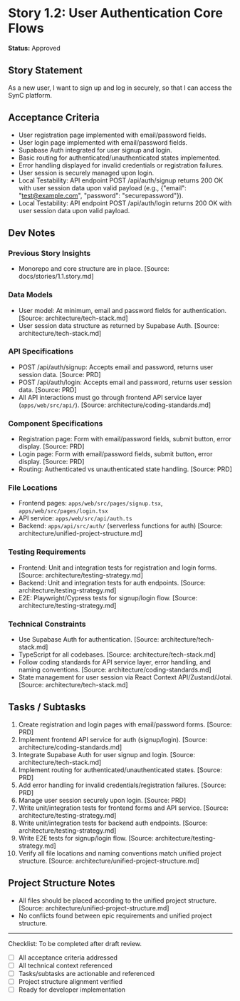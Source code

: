 # Story 1.2: User Authentication Core Flows

**Status:** Approved

## Story Statement
As a new user,
I want to sign up and log in securely,
so that I can access the SynC platform.

## Acceptance Criteria
- User registration page implemented with email/password fields.
- User login page implemented with email/password fields.
- Supabase Auth integrated for user signup and login.
- Basic routing for authenticated/unauthenticated states implemented.
- Error handling displayed for invalid credentials or registration failures.
- User session is securely managed upon login.
- Local Testability: API endpoint POST /api/auth/signup returns 200 OK with user session data upon valid payload (e.g., {"email": "test@example.com", "password": "securepassword"}).
- Local Testability: API endpoint POST /api/auth/login returns 200 OK with user session data upon valid payload.

## Dev Notes
### Previous Story Insights
- Monorepo and core structure are in place. [Source: docs/stories/1.1.story.md]

### Data Models
- User model: At minimum, email and password fields for authentication. [Source: architecture/tech-stack.md]
- User session data structure as returned by Supabase Auth. [Source: architecture/tech-stack.md]

### API Specifications
- POST /api/auth/signup: Accepts email and password, returns user session data. [Source: PRD]
- POST /api/auth/login: Accepts email and password, returns user session data. [Source: PRD]
- All API interactions must go through frontend API service layer (`apps/web/src/api/`). [Source: architecture/coding-standards.md]

### Component Specifications
- Registration page: Form with email/password fields, submit button, error display. [Source: PRD]
- Login page: Form with email/password fields, submit button, error display. [Source: PRD]
- Routing: Authenticated vs unauthenticated state handling. [Source: PRD]

### File Locations
- Frontend pages: `apps/web/src/pages/signup.tsx`, `apps/web/src/pages/login.tsx`
- API service: `apps/web/src/api/auth.ts`
- Backend: `apps/api/src/auth/` (serverless functions for auth)
[Source: architecture/unified-project-structure.md]

### Testing Requirements
- Frontend: Unit and integration tests for registration and login forms. [Source: architecture/testing-strategy.md]
- Backend: Unit and integration tests for auth endpoints. [Source: architecture/testing-strategy.md]
- E2E: Playwright/Cypress tests for signup/login flow. [Source: architecture/testing-strategy.md]

### Technical Constraints
- Use Supabase Auth for authentication. [Source: architecture/tech-stack.md]
- TypeScript for all codebases. [Source: architecture/tech-stack.md]
- Follow coding standards for API service layer, error handling, and naming conventions. [Source: architecture/coding-standards.md]
- State management for user session via React Context API/Zustand/Jotai. [Source: architecture/tech-stack.md]

## Tasks / Subtasks
1. Create registration and login pages with email/password forms. [Source: PRD]
2. Implement frontend API service for auth (signup/login). [Source: architecture/coding-standards.md]
3. Integrate Supabase Auth for user signup and login. [Source: architecture/tech-stack.md]
4. Implement routing for authenticated/unauthenticated states. [Source: PRD]
5. Add error handling for invalid credentials/registration failures. [Source: PRD]
6. Manage user session securely upon login. [Source: PRD]
7. Write unit/integration tests for frontend forms and API service. [Source: architecture/testing-strategy.md]
8. Write unit/integration tests for backend auth endpoints. [Source: architecture/testing-strategy.md]
9. Write E2E tests for signup/login flow. [Source: architecture/testing-strategy.md]
10. Verify all file locations and naming conventions match unified project structure. [Source: architecture/unified-project-structure.md]

## Project Structure Notes
- All files should be placed according to the unified project structure. [Source: architecture/unified-project-structure.md]
- No conflicts found between epic requirements and unified project structure.

---

Checklist: To be completed after draft review.
- [ ] All acceptance criteria addressed
- [ ] All technical context referenced
- [ ] Tasks/subtasks are actionable and referenced
- [ ] Project structure alignment verified
- [ ] Ready for developer implementation 